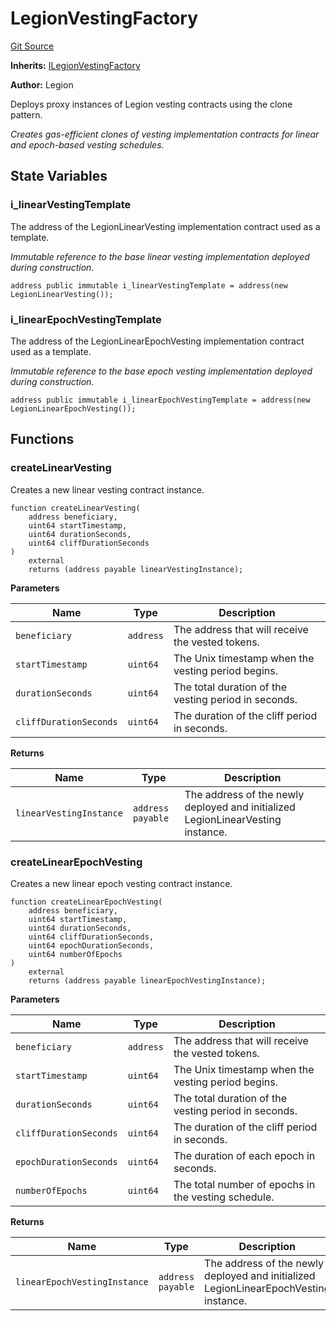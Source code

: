 # LegionVestingFactory
[Git Source](https://github.com/Legion-Team/legion-protocol-contracts/blob/76d9c4dea483beb3f4b747419db2d23fd27a8182/src/factories/LegionVestingFactory.sol)

**Inherits:**
[ILegionVestingFactory](/src/interfaces/factories/ILegionVestingFactory.sol/interface.ILegionVestingFactory.md)

**Author:**
Legion

Deploys proxy instances of Legion vesting contracts using the clone pattern.

*Creates gas-efficient clones of vesting implementation contracts for linear and epoch-based vesting schedules.*


## State Variables
### i_linearVestingTemplate
The address of the LegionLinearVesting implementation contract used as a template.

*Immutable reference to the base linear vesting implementation deployed during construction.*


```solidity
address public immutable i_linearVestingTemplate = address(new LegionLinearVesting());
```


### i_linearEpochVestingTemplate
The address of the LegionLinearEpochVesting implementation contract used as a template.

*Immutable reference to the base epoch vesting implementation deployed during construction.*


```solidity
address public immutable i_linearEpochVestingTemplate = address(new LegionLinearEpochVesting());
```


## Functions
### createLinearVesting

Creates a new linear vesting contract instance.


```solidity
function createLinearVesting(
    address beneficiary,
    uint64 startTimestamp,
    uint64 durationSeconds,
    uint64 cliffDurationSeconds
)
    external
    returns (address payable linearVestingInstance);
```
**Parameters**

|Name|Type|Description|
|----|----|-----------|
|`beneficiary`|`address`|The address that will receive the vested tokens.|
|`startTimestamp`|`uint64`|The Unix timestamp when the vesting period begins.|
|`durationSeconds`|`uint64`|The total duration of the vesting period in seconds.|
|`cliffDurationSeconds`|`uint64`|The duration of the cliff period in seconds.|

**Returns**

|Name|Type|Description|
|----|----|-----------|
|`linearVestingInstance`|`address payable`|The address of the newly deployed and initialized LegionLinearVesting instance.|


### createLinearEpochVesting

Creates a new linear epoch vesting contract instance.


```solidity
function createLinearEpochVesting(
    address beneficiary,
    uint64 startTimestamp,
    uint64 durationSeconds,
    uint64 cliffDurationSeconds,
    uint64 epochDurationSeconds,
    uint64 numberOfEpochs
)
    external
    returns (address payable linearEpochVestingInstance);
```
**Parameters**

|Name|Type|Description|
|----|----|-----------|
|`beneficiary`|`address`|The address that will receive the vested tokens.|
|`startTimestamp`|`uint64`|The Unix timestamp when the vesting period begins.|
|`durationSeconds`|`uint64`|The total duration of the vesting period in seconds.|
|`cliffDurationSeconds`|`uint64`|The duration of the cliff period in seconds.|
|`epochDurationSeconds`|`uint64`|The duration of each epoch in seconds.|
|`numberOfEpochs`|`uint64`|The total number of epochs in the vesting schedule.|

**Returns**

|Name|Type|Description|
|----|----|-----------|
|`linearEpochVestingInstance`|`address payable`|The address of the newly deployed and initialized LegionLinearEpochVesting instance.|


